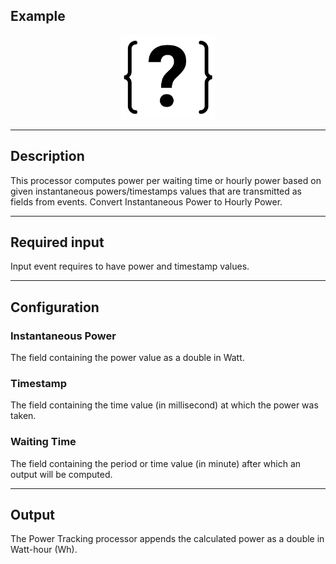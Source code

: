 <!--
  ~ Licensed to the Apache Software Foundation (ASF) under one or more
  ~ contributor license agreements.  See the NOTICE file distributed with
  ~ this work for additional information regarding copyright ownership.
  ~ The ASF licenses this file to You under the Apache License, Version 2.0
  ~ (the "License"); you may not use this file except in compliance with
  ~ the License.  You may obtain a copy of the License at
  ~
  ~    http://www.apache.org/licenses/LICENSE-2.0
  ~
  ~ Unless required by applicable law or agreed to in writing, software
  ~ distributed under the License is distributed on an "AS IS" BASIS,
  ~ WITHOUT WARRANTIES OR CONDITIONS OF ANY KIND, either express or implied.
  ~ See the License for the specific language governing permissions and
  ~ limitations under the License.
  ~
  -->

## Example

<p align="center"> 
    <img src="icon.png" width="150px;" class="pe-image-documentation"/>
</p>

***

## Description
This processor computes power per waiting time or hourly power  based on given instantaneous powers/timestamps values that are transmitted as fields from events.
Convert Instantaneous Power to Hourly Power.

***

## Required input
Input event requires to have power and timestamp values.

***

## Configuration
### Instantaneous Power
The field containing the power value as a double in Watt.
### Timestamp
The field containing the time value (in millisecond) at which the power was taken.
### Waiting Time
The field containing the period or time value (in minute) after which an output will be computed.

***

## Output
The Power Tracking processor appends the calculated power as a double in Watt-hour (Wh).
